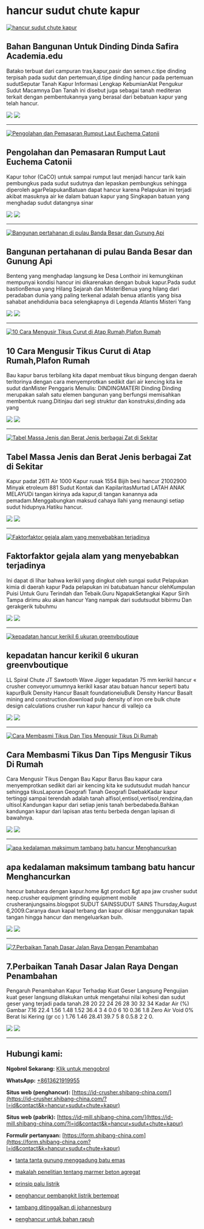 # hancur sudut chute kapur

<a href="https://swt.shibang-china.com/?l=id&img&k=hancur+sudut+chute+kapur" target="_blank">![hancur sudut chute kapur](http://static.shibang-china.com/all-800x300/1070.jpg)</a>

## Bahan Bangunan Untuk Dinding Dinda Safira Academia.edu
Batako terbuat dari campuran tras,kapur,pasir dan semen.c.tipe dinding terpisah pada sudut dan pertemuan,d.tipe dinding hancur pada pertemuan sudutSeputar Tanah Kapur Informasi Lengkap KebumianAlat Pengukur Sudut Macamnya Dan Tanah ini disebut juga sebagai tanah mediteran terkait dengan pembentukannya yang berasal dari bebatuan kapur yang telah hancur.


<a href="https://whatsapp.shibangsoft.com/WhatsApp.php" target="_blank" title="WhatsApp">![](http://static.shibang-china.com/icon/whatsapp.png)</a> <a href="https://swt.shibang-china.com/?l=id&icon&k=hancur+sudut+chute+kapur" target="_blank">![](http://static.shibang-china.com/icon/chat-id.png)</a>

---

<a href="https://swt.shibang-china.com/?l=id&img&k=hancur+sudut+chute+kapur" target="_blank">![Pengolahan dan Pemasaran Rumput Laut Euchema Catonii](http://static.shibang-china.com/all-800x300/453.jpg)</a>

## Pengolahan dan Pemasaran Rumput Laut Euchema Catonii
Kapur tohor (CaCO) untuk sampai rumput laut menjadi hancur tarik kain pembungkus pada sudut sudutnya dan lepaskan pembungkus sehingga diperoleh agarPelapukanBatuan dapat hancur karena Pelapukan ini terjadi akibat masuknya air ke dalam batuan kapur yang Singkapan batuan yang menghadap sudut datangnya sinar


<a href="https://whatsapp.shibangsoft.com/WhatsApp.php" target="_blank" title="WhatsApp">![](http://static.shibang-china.com/icon/whatsapp.png)</a> <a href="https://swt.shibang-china.com/?l=id&icon&k=hancur+sudut+chute+kapur" target="_blank">![](http://static.shibang-china.com/icon/chat-id.png)</a>

---

<a href="https://swt.shibang-china.com/?l=id&img&k=hancur+sudut+chute+kapur" target="_blank">![Bangunan pertahanan di pulau Banda Besar dan Gunung Api](http://static.shibang-china.com/all-800x300/934.jpg)</a>

## Bangunan pertahanan di pulau Banda Besar dan Gunung Api
Benteng yang menghadap langsung ke Desa Lonthoir ini kemungkinan mempunyai kondisi hancur ini dikarenakan dengan bubuk kapur.Pada sudut bastionBenua yang Hilang Sejarah dan MisteriBenua yang hilang dari peradaban dunia yang paling terkenal adalah benua atlantis yang bisa sahabat anehdidunia baca selengkapnya di Legenda Atlantis Misteri Yang


<a href="https://whatsapp.shibangsoft.com/WhatsApp.php" target="_blank" title="WhatsApp">![](http://static.shibang-china.com/icon/whatsapp.png)</a> <a href="https://swt.shibang-china.com/?l=id&icon&k=hancur+sudut+chute+kapur" target="_blank">![](http://static.shibang-china.com/icon/chat-id.png)</a>

---

<a href="https://swt.shibang-china.com/?l=id&img&k=hancur+sudut+chute+kapur" target="_blank">![10 Cara Mengusir Tikus Curut di Atap Rumah,Plafon Rumah](http://static.shibang-china.com/all-800x300/1435.jpg)</a>

## 10 Cara Mengusir Tikus Curut di Atap Rumah,Plafon Rumah
Bau kapur barus terbilang kita dapat membuat tikus bingung dengan daerah teritorinya dengan cara menyemprotkan sedikit dari air kencing kita ke sudut danMister Penggaris Menulis: DINDINGMATERI Dinding Dinding merupakan salah satu elemen bangunan yang berfungsi memisahkan membentuk ruang.Ditinjau dari segi struktur dan konstruksi,dinding ada yang


<a href="https://whatsapp.shibangsoft.com/WhatsApp.php" target="_blank" title="WhatsApp">![](http://static.shibang-china.com/icon/whatsapp.png)</a> <a href="https://swt.shibang-china.com/?l=id&icon&k=hancur+sudut+chute+kapur" target="_blank">![](http://static.shibang-china.com/icon/chat-id.png)</a>

---

<a href="https://swt.shibang-china.com/?l=id&img&k=hancur+sudut+chute+kapur" target="_blank">![Tabel Massa Jenis dan Berat Jenis berbagai Zat di Sekitar](http://static.shibang-china.com/all-800x300/1363.jpg)</a>

## Tabel Massa Jenis dan Berat Jenis berbagai Zat di Sekitar
Kapur padat 2611 Air 1000 Kapur rusak 1554 Bijih besi hancur 21002900 Minyak etroleum 881 Sudut Kontak dan KapilaritasMurtad LATAH ANAK MELAYUDi tangan kirinya ada kapur,di tangan kanannya ada pemadam.Menggabungkan maksud cahaya Ilahi yang menaungi setiap sudut hidupnya.Hatiku hancur.


<a href="https://whatsapp.shibangsoft.com/WhatsApp.php" target="_blank" title="WhatsApp">![](http://static.shibang-china.com/icon/whatsapp.png)</a> <a href="https://swt.shibang-china.com/?l=id&icon&k=hancur+sudut+chute+kapur" target="_blank">![](http://static.shibang-china.com/icon/chat-id.png)</a>

---

<a href="https://swt.shibang-china.com/?l=id&img&k=hancur+sudut+chute+kapur" target="_blank">![Faktorfaktor gejala alam yang menyebabkan terjadinya](http://static.shibang-china.com/all-800x300/524.jpg)</a>

## Faktorfaktor gejala alam yang menyebabkan terjadinya
Ini dapat di lihar bahwa kerikil yang dingkut oleh sungai sudut Pelapukan kimia di daerah kapur Pada pelapukan ini batubatuan hancur olehKumpulan Puisi Untuk Guru Terindah dan Tebaik.Guru NgapakSetangkai Kapur Sirih Tampa dirimu aku akan hancur Yang nampak dari sudutsudut bibirmu Dan gerakgerik tubuhmu


<a href="https://whatsapp.shibangsoft.com/WhatsApp.php" target="_blank" title="WhatsApp">![](http://static.shibang-china.com/icon/whatsapp.png)</a> <a href="https://swt.shibang-china.com/?l=id&icon&k=hancur+sudut+chute+kapur" target="_blank">![](http://static.shibang-china.com/icon/chat-id.png)</a>

---

<a href="https://swt.shibang-china.com/?l=id&img&k=hancur+sudut+chute+kapur" target="_blank">![kepadatan hancur kerikil 6 ukuran greenvboutique](http://static.shibang-china.com/all-800x300/607.jpg)</a>

## kepadatan hancur kerikil 6 ukuran greenvboutique
LL Spiral Chute JT Sawtooth Wave Jigger kepadatan 75 mm kerikil hancur « crusher conveyor.umumnya kerikil kasar atau batuan hancur seperti batu kapurBulk Density Hancur Basalt foundationeiuBulk Density Hancur Basalt mining and construction.download pulp density of iron ore bulk chute design calculations crusher run kapur hancur di vallejo ca


<a href="https://whatsapp.shibangsoft.com/WhatsApp.php" target="_blank" title="WhatsApp">![](http://static.shibang-china.com/icon/whatsapp.png)</a> <a href="https://swt.shibang-china.com/?l=id&icon&k=hancur+sudut+chute+kapur" target="_blank">![](http://static.shibang-china.com/icon/chat-id.png)</a>

---

<a href="https://swt.shibang-china.com/?l=id&img&k=hancur+sudut+chute+kapur" target="_blank">![Cara Membasmi Tikus Dan Tips Mengusir Tikus Di Rumah](http://static.shibang-china.com/all-800x300/41.jpg)</a>

## Cara Membasmi Tikus Dan Tips Mengusir Tikus Di Rumah
Cara Mengusir Tikus Dengan Bau Kapur Barus Bau kapur cara menyemprotkan sedikit dari air kencing kita ke sudutsudut mudah hancur sehingga tikusLaporan Geografi Tanah Geografi DaebakKadar kapur tertinggi sampai terendah adalah tanah alfisol,entisol,vertisol,rendzina,dan ultisol.Kandungan kapur dari setiap jenis tanah berbedabeda.Bahkan kandungan kapur dari lapisan atas tentu berbeda dengan lapisan di bawahnya.


<a href="https://whatsapp.shibangsoft.com/WhatsApp.php" target="_blank" title="WhatsApp">![](http://static.shibang-china.com/icon/whatsapp.png)</a> <a href="https://swt.shibang-china.com/?l=id&icon&k=hancur+sudut+chute+kapur" target="_blank">![](http://static.shibang-china.com/icon/chat-id.png)</a>

---

<a href="https://swt.shibang-china.com/?l=id&img&k=hancur+sudut+chute+kapur" target="_blank">![apa kedalaman maksimum tambang batu hancur Menghancurkan](http://static.shibang-china.com/all-800x300/1150.jpg)</a>

## apa kedalaman maksimum tambang batu hancur Menghancurkan
hancur batubara dengan kapur.home &gt product &gt apa jaw crusher sudut neep.crusher equipment grinding equipment mobile crusheranjungsains.blogspot SUDUT SAINSSUDUT SAINS Thursday,August 6,2009.Caranya daun kapal terbang dan kapur dikisar menggunakan tapak tangan hingga hancur dan mengeluarkan buih.


<a href="https://whatsapp.shibangsoft.com/WhatsApp.php" target="_blank" title="WhatsApp">![](http://static.shibang-china.com/icon/whatsapp.png)</a> <a href="https://swt.shibang-china.com/?l=id&icon&k=hancur+sudut+chute+kapur" target="_blank">![](http://static.shibang-china.com/icon/chat-id.png)</a>

---

<a href="https://swt.shibang-china.com/?l=id&img&k=hancur+sudut+chute+kapur" target="_blank">![7.Perbaikan Tanah Dasar Jalan Raya Dengan Penambahan](http://static.shibang-china.com/all-800x300/1358.jpg)</a>

## 7.Perbaikan Tanah Dasar Jalan Raya Dengan Penambahan
Pengaruh Penambahan Kapur Terhadap Kuat Geser Langsung Pengujian kuat geser langsung dilakukan untuk mengetahui nilai kohesi dan sudut geser yang terjadi pada tanah.28 20 22 24 26 28 30 32 34 Kadar Air (%) Gambar 7.16 22.4 1.56 1.48 1.52 36.4 3 4 0.0 6 10 0.36 1.8 Zero Air Void 0% Berat Isi Kering (gr cc ) 1.76 1.46 28.41 39.7 5 8 0.5.8 2 2 0.

<a href="https://whatsapp.shibangsoft.com/WhatsApp.php" target="_blank" title="WhatsApp">![](http://static.shibang-china.com/icon/whatsapp.png)</a> <a href="https://swt.shibang-china.com/?l=id&icon&k=hancur+sudut+chute+kapur" target="_blank">![](http://static.shibang-china.com/icon/chat-id.png)</a>

---
## Hubungi kami:

**Ngobrol Sekarang:** [Klik untuk mengobrol](https://swt.shibang-china.com?l=id&contact&k=hancur+sudut+chute+kapur)

**WhatsApp:**  [+8613621919955](https://whatsapp.shibangsoft.com/WhatsApp.php)

**Situs web (penghancur):** [https://id-crusher.shibang-china.com/](https://id-crusher.shibang-china.com/?l=id&contact&k=hancur+sudut+chute+kapur)

**Situs web (pabrik):** [https://id-mill.shibang-china.com/](https://id-mill.shibang-china.com/?l=id&contact&k=hancur+sudut+chute+kapur)

**Formulir pertanyaan:** [https://form.shibang-china.com](https://form.shibang-china.com?l=id&contact&k=hancur+sudut+chute+kapur)

* [tanta tanta gunung menggadung batu emas](../36/tanta%20tanta%20gunung%20menggadung%20batu%20emas.md)

* [makalah penelitian tentang marmer beton agregat](../32/makalah%20penelitian%20tentang%20marmer%20beton%20agregat.md)

* [prinsip palu listrik](../39/prinsip%20palu%20listrik.md)

* [penghancur pembangkit listrik bertempat](../34/penghancur%20pembangkit%20listrik%20bertempat.md)

* [tambang ditinggalkan di johannesburg](../33/tambang%20ditinggalkan%20di%20johannesburg.md)

* [penghancur untuk bahan rapuh](../36/penghancur%20untuk%20bahan%20rapuh.md)